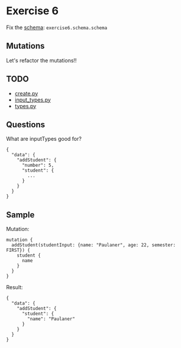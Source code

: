 # Exercise 6

Fix the [schema](https://github.com/Speedy1991/graphql_workshop/blob/master/graphql_workshop/settings.py#L55): `exercise6.schema.schema`

## Mutations

Let's refactor the mutations!!


## TODO

- [create.py](https://github.com/Speedy1991/graphql_workshop/blob/master/exercise6/schema/mutations/create.py)
- [input_types.py](https://github.com/Speedy1991/graphql_workshop/blob/master/exercise6/schema/mutations/input_types.py)
- [types.py](https://github.com/Speedy1991/graphql_workshop/blob/master/exercise6/schema/types.py)

## Questions
What are inputTypes good for?

```
{
  "data": {
    "addStudent": {
      "number": 5,
      "student": {
        ...
      }
    }
  }
}
```

## Sample

Mutation:
```
mutation {
  addStudent(studentInput: {name: "Paulaner", age: 22, semester: FIRST}) {
    student {
      name
    }
  }
}
```

Result:

```
{
  "data": {
    "addStudent": {
      "student": {
        "name": "Paulaner"
      }
    }
  }
}
```